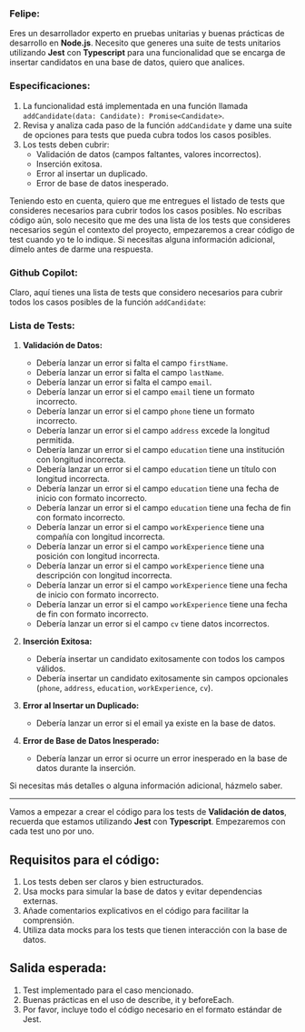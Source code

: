 ### Felipe:

Eres un desarrollador experto en pruebas unitarias y buenas prácticas de desarrollo en **Node.js**. Necesito que generes una suite de tests unitarios utilizando **Jest** con **Typescript** para una funcionalidad que se encarga de insertar candidatos en una base de datos, quiero que analices.

### Especificaciones:

1. La funcionalidad está implementada en una función llamada `addCandidate(data: Candidate): Promise<Candidate>`.
2. Revisa y analiza cada paso de la función `addCandidate` y dame una suite de opciones para tests que pueda cubra todos los casos posibles.
3. Los tests deben cubrir:
   - Validación de datos (campos faltantes, valores incorrectos).
   - Inserción exitosa.
   - Error al insertar un duplicado.
   - Error de base de datos inesperado.

Teniendo esto en cuenta, quiero que me entregues el listado de tests que consideres necesarios para cubrir todos los casos posibles.
No escribas código aún, solo necesito que me des una lista de los tests que consideres necesarios según el contexto del proyecto, empezaremos
a crear código de test cuando yo te lo indique. Si necesitas alguna información adicional, dímelo antes de darme una respuesta.

### Github Copilot:

Claro, aquí tienes una lista de tests que considero necesarios para cubrir todos los casos posibles de la función `addCandidate`:

### Lista de Tests:

1. **Validación de Datos:**
    - Debería lanzar un error si falta el campo `firstName`.
    - Debería lanzar un error si falta el campo `lastName`.
    - Debería lanzar un error si falta el campo `email`.
    - Debería lanzar un error si el campo `email` tiene un formato incorrecto.
    - Debería lanzar un error si el campo `phone` tiene un formato incorrecto.
    - Debería lanzar un error si el campo `address` excede la longitud permitida.
    - Debería lanzar un error si el campo `education` tiene una institución con longitud incorrecta.
    - Debería lanzar un error si el campo `education` tiene un título con longitud incorrecta.
    - Debería lanzar un error si el campo `education` tiene una fecha de inicio con formato incorrecto.
    - Debería lanzar un error si el campo `education` tiene una fecha de fin con formato incorrecto.
    - Debería lanzar un error si el campo `workExperience` tiene una compañía con longitud incorrecta.
    - Debería lanzar un error si el campo `workExperience` tiene una posición con longitud incorrecta.
    - Debería lanzar un error si el campo `workExperience` tiene una descripción con longitud incorrecta.
    - Debería lanzar un error si el campo `workExperience` tiene una fecha de inicio con formato incorrecto.
    - Debería lanzar un error si el campo `workExperience` tiene una fecha de fin con formato incorrecto.
    - Debería lanzar un error si el campo `cv` tiene datos incorrectos.

2. **Inserción Exitosa:**
    - Debería insertar un candidato exitosamente con todos los campos válidos.
    - Debería insertar un candidato exitosamente sin campos opcionales (`phone`, `address`, `education`, `workExperience`, `cv`).

3. **Error al Insertar un Duplicado:**
    - Debería lanzar un error si el email ya existe en la base de datos.

4. **Error de Base de Datos Inesperado:**
    - Debería lanzar un error si ocurre un error inesperado en la base de datos durante la inserción.

Si necesitas más detalles o alguna información adicional, házmelo saber.

---

Vamos a empezar a crear el código para los tests de **Validación de datos**, recuerda que estamos utilizando **Jest** con **Typescript**. Empezaremos con cada test uno por uno.

## Requisitos para el código:
1. Los tests deben ser claros y bien estructurados.
2. Usa mocks para simular la base de datos y evitar dependencias externas.
3. Añade comentarios explicativos en el código para facilitar la comprensión.
4. Utiliza data mocks para los tests que tienen interacción con la base de datos.

## Salida esperada:
1. Test implementado para el caso mencionado.
2. Buenas prácticas en el uso de describe, it y beforeEach.
3. Por favor, incluye todo el código necesario en el formato estándar de Jest.

